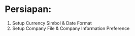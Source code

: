 # Persiapan:
1. Setup Currency Simbol & Date Format
2. Setup Company File & Company Information Preference
